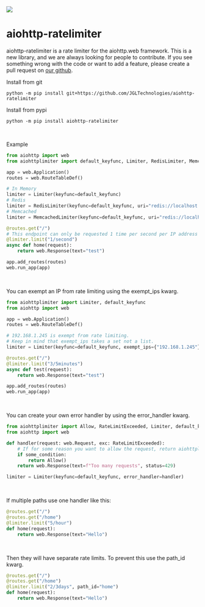 <a href="https://jgltechnologies.com/discord">
<img src="https://discord.com/api/guilds/844418702430175272/embed.png">
</a>

# aiohttp-ratelimiter

aiohttp-ratelimiter is a rate limiter for the aiohttp.web framework.
This is a new library, and we are always looking for people to contribute. If you see something wrong with the code or want to add a feature, please create a pull request 
on <a href="https://jgltechnologies.com/aiohttplimiter">our github</a>.


Install from git
```
python -m pip install git+https://github.com/JGLTechnologies/aiohttp-ratelimiter
```

Install from pypi
```
python -m pip install aiohttp-ratelimiter
```

<br>


Example

```python
from aiohttp import web
from aiohttplimiter import default_keyfunc, Limiter, RedisLimiter, MemcachedLimiter

app = web.Application()
routes = web.RouteTableDef()

# In Memory
limiter = Limiter(keyfunc=default_keyfunc)
# Redis
limiter = RedisLimiter(keyfunc=default_keyfunc, uri="redis://localhost:6379")
# Memcached
limiter = MemcachedLimiter(keyfunc=default_keyfunc, uri="redis://localhost:11211")

@routes.get("/")
# This endpoint can only be requested 1 time per second per IP address
@limiter.limit("1/second")
async def home(request):
    return web.Response(text="test")

app.add_routes(routes)
web.run_app(app)
```

<br>

You can exempt an IP from rate limiting using the exempt_ips kwarg.

```python
from aiohttplimiter import Limiter, default_keyfunc
from aiohttp import web

app = web.Application()
routes = web.RouteTableDef()

# 192.168.1.245 is exempt from rate limiting.
# Keep in mind that exempt_ips takes a set not a list.
limiter = Limiter(keyfunc=default_keyfunc, exempt_ips={"192.168.1.245"})

@routes.get("/")
@limiter.limit("3/5minutes")
async def test(request):
    return web.Response(text="test")

app.add_routes(routes)
web.run_app(app)
```

<br>

You can create your own error handler by using the error_handler kwarg.

```python
from aiohttplimiter import Allow, RateLimitExceeded, Limiter, default_keyfunc
from aiohttp import web

def handler(request: web.Request, exc: RateLimitExceeded):
    # If for some reason you want to allow the request, return aiohttplimitertest.Allow().
    if some_condition:
        return Allow()
    return web.Response(text=f"Too many requests", status=429)

limiter = Limiter(keyfunc=default_keyfunc, error_handler=handler)
```

<br>

If multiple paths use one handler like this:
```python
@routes.get("/")
@routes.get("/home")
@limiter.limit("5/hour")
def home(request):
    return web.Response(text="Hello")
```

<br>

Then they will have separate rate limits. To prevent this use the path_id kwarg.

```python
@routes.get("/")
@routes.get("/home")
@limiter.limit("2/3days", path_id="home")
def home(request):
    return web.Response(text="Hello")
```



